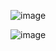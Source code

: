 ![image](https://github.com/LawrenceDavy/post-install-config/assets/24421979/aa0d1fa7-5af7-43f7-983c-90ea480fda05)

![image](https://github.com/LawrenceDavy/post-install-config/assets/24421979/fa3d42d0-c32f-41cb-b2d0-7dd9a451e7f8)
